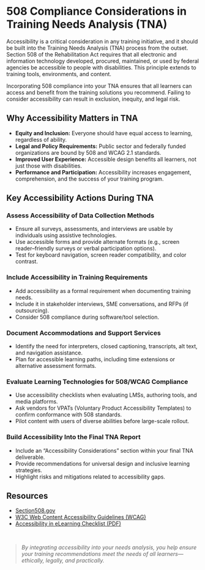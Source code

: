 # 508 Compliance Considerations in Training Needs Analysis (TNA)

Accessibility is a critical consideration in any training initiative, and it should be built into the Training Needs Analysis (TNA) process from the outset. Section 508 of the Rehabilitation Act requires that all electronic and information technology developed, procured, maintained, or used by federal agencies be accessible to people with disabilities. This principle extends to training tools, environments, and content.

Incorporating 508 compliance into your TNA ensures that all learners can access and benefit from the training solutions you recommend. Failing to consider accessibility can result in exclusion, inequity, and legal risk.

## Why Accessibility Matters in TNA

- **Equity and Inclusion:** Everyone should have equal access to learning, regardless of ability.
- **Legal and Policy Requirements:** Public sector and federally funded organizations are bound by 508 and WCAG 2.1 standards.
- **Improved User Experience:** Accessible design benefits all learners, not just those with disabilities.
- **Performance and Participation:** Accessibility increases engagement, comprehension, and the success of your training program.

## Key Accessibility Actions During TNA

### Assess Accessibility of Data Collection Methods
- Ensure all surveys, assessments, and interviews are usable by individuals using assistive technologies.
- Use accessible forms and provide alternate formats (e.g., screen reader–friendly surveys or verbal participation options).
- Test for keyboard navigation, screen reader compatibility, and color contrast.

### Include Accessibility in Training Requirements
- Add accessibility as a formal requirement when documenting training needs.
- Include it in stakeholder interviews, SME conversations, and RFPs (if outsourcing).
- Consider 508 compliance during software/tool selection.

### Document Accommodations and Support Services
- Identify the need for interpreters, closed captioning, transcripts, alt text, and navigation assistance.
- Plan for accessible learning paths, including time extensions or alternative assessment formats.

### Evaluate Learning Technologies for 508/WCAG Compliance
- Use accessibility checklists when evaluating LMSs, authoring tools, and media platforms.
- Ask vendors for VPATs (Voluntary Product Accessibility Templates) to confirm conformance with 508 standards.
- Pilot content with users of diverse abilities before large-scale rollout.

### Build Accessibility Into the Final TNA Report
- Include an “Accessibility Considerations” section within your final TNA deliverable.
- Provide recommendations for universal design and inclusive learning strategies.
- Highlight risks and mitigations related to accessibility gaps.

## Resources

- [Section508.gov](https://www.section508.gov/)
- [W3C Web Content Accessibility Guidelines (WCAG)](https://www.w3.org/WAI/standards-guidelines/wcag/)
- [Accessibility in eLearning Checklist (PDF)](https://www.section508.gov/create/checklists)

<br>

>*By integrating accessibility into your needs analysis, you help ensure your training recommendations meet the needs of all learners—ethically, legally, and practically.*

